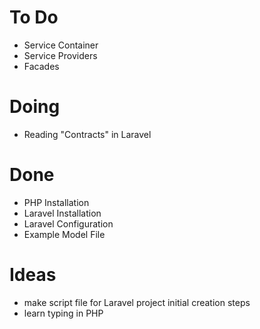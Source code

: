 # To Do

- Service Container
- Service Providers
- Facades

# Doing

- Reading "Contracts" in Laravel

# Done

- PHP Installation
- Laravel Installation
- Laravel Configuration
- Example Model File

# Ideas

- make script file for Laravel project initial creation steps
- learn typing in PHP
